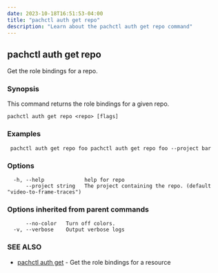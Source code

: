 ```yaml
---
date: 2023-10-18T16:51:53-04:00
title: "pachctl auth get repo"
description: "Learn about the pachctl auth get repo command"
---
```


## pachctl auth get repo

Get the role bindings for a repo.

### Synopsis

This command returns the role bindings for a given repo.

```
pachctl auth get repo <repo> [flags]
```

### Examples

```
 pachctl auth get repo foo pachctl auth get repo foo --project bar
```

### Options

```
  -h, --help             help for repo
      --project string   The project containing the repo. (default "video-to-frame-traces")
```

### Options inherited from parent commands

```
      --no-color   Turn off colors.
  -v, --verbose    Output verbose logs
```

### SEE ALSO

* [pachctl auth get](../pachctl_auth_get)	 - Get the role bindings for a resource

